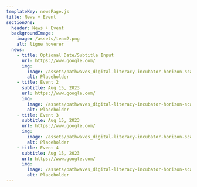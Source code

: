 ```yaml
---
templateKey: newsPage.js
title: News + Event
sectionOne:
  header: News + Event
  backgroundImage:
    image: /assets/team2.png
    alt: ligne hoverer
  news:
    - title: Optional Date/Subtitle Input
      url: https://www.google.com/
      img:
        image: /assets/pathwaves_digital-literacy-incubator-horizon-scan-cover-page.png
        alt: Placeholder
    - title: Event 2
      subtitle: Aug 15, 2023
      url: https://www.google.com/
      img:
        image: /assets/pathwaves_digital-literacy-incubator-horizon-scan-cover-page.png
        alt: Placeholder
    - title: Event 3
      subtitle: Aug 15, 2023
      url: https://www.google.com/
      img:
        image: /assets/pathwaves_digital-literacy-incubator-horizon-scan-cover-page.png
        alt: Placeholder
    - title: Event 4
      subtitle: Aug 15, 2023
      url: https://www.google.com/
      img:
        image: /assets/pathwaves_digital-literacy-incubator-horizon-scan-cover-page.png
        alt: Placeholder
---
```

